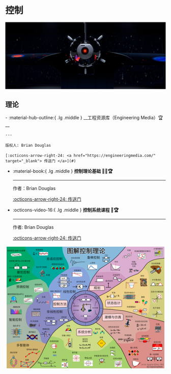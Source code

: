 # 控制

![Control](control.jpg)

## 理论

<div class="grid cards" markdown>
-   :material-hub-outline:{ .lg .middle } __工程资源库（Engineering Media）🏆__
  
    ---

    版权人: Brian Douglas

    [:octicons-arrow-right-24: <a href="https://engineeringmedia.com/" target="_blank"> 传送门 </a>](#)

-   :material-book:{ .lg .middle } __控制理论基础 🎯✅🏆__

    ---

    作者：Brian Douglas

    [:octicons-arrow-right-24: <a href="https://engineeringmedia.com/books" target="_blank"> 传送门 </a>](#)

-   :octicons-video-16:{ .lg .middle } __控制系统课程 🎯🏆__
  
    ---

    作者: Brian Douglas

    [:octicons-arrow-right-24: <a href="https://engineeringmedia.com/videos" target="_blank"> 传送门 </a>](#)


</div>

![Map of Contorl](map-zh.png)